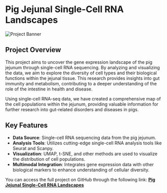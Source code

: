 # Pig Jejunal Single-Cell RNA Landscapes

![Project Banner](https://via.placeholder.com/800x200.png?text=Project+Banner)  <!-- Replace with project-related image -->

## Project Overview

This project aims to uncover the gene expression landscape of the pig jejunum through single-cell RNA sequencing. By analyzing and visualizing the data, we aim to explore the diversity of cell types and their biological functions within the jejunal tissue. This research provides insights into gut immunity and metabolism, contributing to a deeper understanding of the role of the intestine in health and disease.

Using single-cell RNA-seq data, we have created a comprehensive map of the cell populations within the jejunum, providing valuable information for further research into gut-related disorders and diseases in pigs.

## Key Features

- **Data Source**: Single-cell RNA sequencing data from the pig jejunum.
- **Analysis Tools**: Utilizes cutting-edge single-cell RNA analysis tools like Seurat and Scanpy.
- **Visualization**: UMAP, t-SNE, and other methods are used to visualize the distribution of cell populations.
- **Multimodal Integration**: Integrates gene expression data with other biological markers to enhance understanding of cellular diversity.

You can access the full project on GitHub through the following link:
[**Pig Jejunal Single-Cell RNA Landscapes**](https://github.com/Wenyu-Fu/Pig-Jejunal-Single-Cell-RNA-Landscapes)
